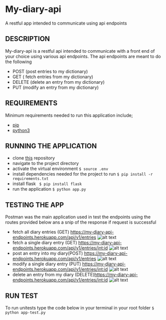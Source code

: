 # My-diary-api
A restful app intended to communicate using api endpoints
## DESCRIPTION
My-diary-api is a restful api intended to communicate with a front end of your choice using various api endpoints.
The api endpoints are meant to do the following
- POST (post entries to my dictionary)
- GET   ( fetch entries from my dictionary)
- DELETE (delete an  entry from my dictionary)
- PUT    (modify an entry from my dictionary)

## REQUIREMENTS
Minimum requirements needed to run this application include;
- [pip](https://packaging.python.org/tutorials/installing-packages/)
- [python3](https://www.python.org/getit/)

## RUNNING THE APPLICATION
- clone [this](https://github.com/kelvinrandu/My-diary-api/tree/master) repository
- navigate to the project directory
- activate the virtual environment
``` $ source .env ```
- install dependencies needed for the project to run
``` $ pip install -r requirements.txt ```
- install flask
``` $ pip install flask```
- run the application
``` $ python app.py ```
## TESTING THE APP
Postman was the main application used in test the endpoints using the routes provided below
ans a snip of the response if request is successful
- fetch all  diary entries  (GET) https://my-diary-api-endpoints.herokuapp.com/api/v1/entries
![alt text](https://github.com/kelvinrandu/My-diary-api/blob/ch-add-readme-159255344/images/get%20all.png)
- fetch a single diary entry (GET) https://my-diary-api-endpoints.herokuapp.com/api/v1/entries/<int:id>
![alt text](https://github.com/kelvinrandu/My-diary-api/blob/ch-add-readme-159255344/images/post%20%20%20get%20each.png)
- post an entry into my diary(POST) https://my-diary-api-endpoints.herokuapp.com/api/v1/entries
![alt text](https://github.com/kelvinrandu/My-diary-api/blob/ch-add-readme-159255344/images/post%20entry.png)
- modify a single diary entry (PUT) https://my-diary-api-endpoints.herokuapp.com/api/v1/entries/<int:id>
![alt text](https://github.com/kelvinrandu/My-diary-api/blob/ch-add-readme-159255344/images/modify.png)
- delete an entry from my diary (DELETE)https://my-diary-api-endpoints.herokuapp.com/api/v1/entries/<int:id>
![alt text](https://github.com/kelvinrandu/My-diary-api/blob/ch-add-readme-159255344/images/delete.png)


## RUN TEST
To run unitests type the code below in your terminal in your root folder
``` $ python app-test.py ```